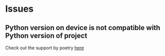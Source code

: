 # Issues
## Python version on device is not compatible with Python version of project
Check out the support by poetry [here](https://python-poetry.org/docs/managing-environments/)



